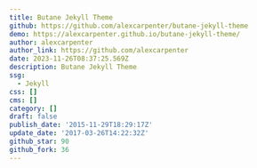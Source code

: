 ```yaml
---
title: Butane Jekyll Theme
github: https://github.com/alexcarpenter/butane-jekyll-theme
demo: https://alexcarpenter.github.io/butane-jekyll-theme/
author: alexcarpenter
author_link: https://github.com/alexcarpenter
date: 2023-11-26T08:37:25.569Z
description: Butane Jekyll Theme
ssg:
  - Jekyll
css: []
cms: []
category: []
draft: false
publish_date: '2015-11-29T18:29:17Z'
update_date: '2017-03-26T14:22:32Z'
github_star: 90
github_fork: 36
---
```

